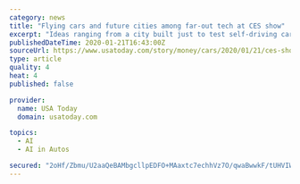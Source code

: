```yaml
---
category: news
title: "Flying cars and future cities among far-out tech at CES show"
excerpt: "Ideas ranging from a city built just to test self-driving cars to Uber air taxis were on the table at the recent CES trade show in Las Vegas. How much of it will happen is anybody’s guess, but the show has become a popular spot for suppliers and automakers to play futurologist. Unlike past years, when breakthroughs like Ford’s Sync voice ..."
publishedDateTime: 2020-01-21T16:43:00Z
sourceUrl: https://www.usatoday.com/story/money/cars/2020/01/21/ces-show-toyota-woven-city-ford-hyundai-uber/4528702002/
type: article
quality: 4
heat: 4
published: false

provider:
  name: USA Today
  domain: usatoday.com

topics:
  - AI
  - AI in Autos

secured: "2oHf/Zbmu/U2aaQeBAMbgcllpEDFO+MAaxtc7echhVz7O/qwaBwwkF/tUHVIWOfEjdOhVxCa2tSQnCP3OUfAkIRCV2QEVNQKrwVH6roERmPNR9WwKpzn0JWpBske+o0zevemldsdyFGUD5jnRBUS2uA05teqSIYYd9lHVA4bT+87bAHRZ2TEEqh5Gr7tUHSKGSXLSH4CKQnC5JgIUBn1U0WBApssB1TtdmaMx5gU2ZwCQRpGEpoFhaMzX8ToN5n9glIkrtVlACnvpCIE3KUqV09mANJny6+UyqzoS2N+f3w=;tXlGVj6lchB7kMLmFSGWTA=="
---
```


